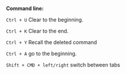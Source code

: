 **Command line:**

```Ctrl + U```  Clear to the beginning.

```Ctrl + K```  Clear to the end.

```Ctrl + Y``` Recall the deleted command

```Ctrl + A```  go to the beginning.

```Shift + CMD + left/right``` switch between tabs

